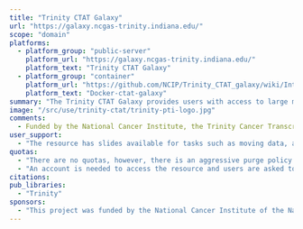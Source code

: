 ```yaml
---
title: "Trinity CTAT Galaxy"
url: "https://galaxy.ncgas-trinity.indiana.edu/"
scope: "domain"
platforms:
  - platform_group: "public-server"
    platform_url: "https://galaxy.ncgas-trinity.indiana.edu/"
    platform_text: "Trinity CTAT Galaxy"
  - platform_group: "container"
    platform_url: "https://github.com/NCIP/Trinity_CTAT_galaxy/wiki/Intro"
    platform_text: "Docker-ctat-galaxy"
summary: "The Trinity CTAT Galaxy provides users with access to large memory resources required for *de novo* transcriptome assembly and downstream analysis."
image: "/src/use/trinity-ctat/trinity-pti-logo.jpg"
comments:
  - Funded by the National Cancer Institute, the Trinity Cancer Transcriptome Analysis Toolkit provides a suite of software for the analysis of cancer transcriptome data. The nature of cancer data requires different assumptions and approaches to analysis, above and beyond the normal challenges of dealing with RNA-seq. View [more information on the tools available here](https://github.com/NCIP/Trinity_CTAT/wiki)"
user_support:
  - "The resource has slides available for tasks such as moving data, and help can be reached at trinity@ncgas.org"
quotas:
  - "There are no quotas, however, there is an aggressive purge policy for the disk usage. Files over 60 days old are removed by the system."
  - "An account is needed to access the resource and users are asked to fill out a registration form about your research (this helps us stay funded)."
citations:
pub_libraries:
  - "Trinity"
sponsors:
  - "This project was funded by the National Cancer Institute of the National Institutes of Health under award number U24CA180922, and maintained by National Center for Genome Analysis Support NCGAS (NSF Award #1759914)"
---
```

